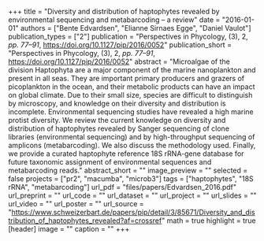 +++
title = "Diversity and distribution of haptophytes revealed by environmental sequencing and metabarcoding – a review"
date = "2016-01-01"
authors = ["Bente Edvardsen", "Elianne Sirnaes Egge", "Daniel Vaulot"]
publication_types = ["2"]
publication = "Perspectives in Phycology, (3), 2, _pp. 77–91_, https://doi.org/10.1127/pip/2016/0052"
publication_short = "Perspectives in Phycology, (3), 2, _pp. 77–91_, https://doi.org/10.1127/pip/2016/0052"
abstract = "Microalgae of the division Haptophyta are a major component of the marine nanoplankton and present in all seas. They are important primary producers and grazers of picoplankton in the ocean, and their metabolic products can have an impact on global climate. Due to their small size, species are difficult to distinguish by microscopy, and knowledge on their diversity and distribution is incomplete. Environmental sequencing studies have revealed a high marine protist diversity. We review the current knowledge on diversity and distribution of haptophytes revealed by Sanger sequencing of clone libraries (environmental sequencing) and by high-throughput sequencing of amplicons (metabarcoding). We also discuss the methodology used. Finally, we provide a curated haptophyte reference 18S rRNA-gene database for future taxonomic assignment of environmental sequences and metabarcoding reads."
abstract_short = ""
image_preview = ""
selected = false
projects = ["pr2", "macumba", "microb3"]
tags = ["haptophytes", "18S rRNA", "metabarcoding"]
url_pdf = "files/papers/Edvardsen_2016.pdf"
url_preprint = ""
url_code = ""
url_dataset = ""
url_project = ""
url_slides = ""
url_video = ""
url_poster = ""
url_source = "https://www.schweizerbart.de/papers/pip/detail/3/85671/Diversity_and_distribution_of_haptophytes_revealed?af=crossref"
math = true
highlight = true
[header]
image = ""
caption = ""
+++
